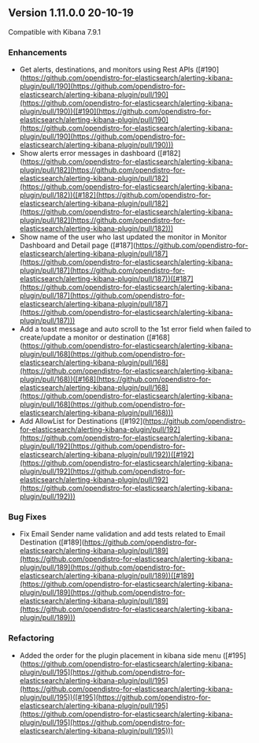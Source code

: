 ## Version 1.11.0.0 20-10-19

Compatible with Kibana 7.9.1

### Enhancements
  * Get alerts, destinations, and monitors using Rest APIs ([#190](https://github.com/opendistro-for-elasticsearch/alerting-kibana-plugin/pull/190](https://github.com/opendistro-for-elasticsearch/alerting-kibana-plugin/pull/190](https://github.com/opendistro-for-elasticsearch/alerting-kibana-plugin/pull/190))([#190](https://github.com/opendistro-for-elasticsearch/alerting-kibana-plugin/pull/190](https://github.com/opendistro-for-elasticsearch/alerting-kibana-plugin/pull/190](https://github.com/opendistro-for-elasticsearch/alerting-kibana-plugin/pull/190)))
  * Show alerts error messages in dashboard ([#182](https://github.com/opendistro-for-elasticsearch/alerting-kibana-plugin/pull/182](https://github.com/opendistro-for-elasticsearch/alerting-kibana-plugin/pull/182](https://github.com/opendistro-for-elasticsearch/alerting-kibana-plugin/pull/182))([#182](https://github.com/opendistro-for-elasticsearch/alerting-kibana-plugin/pull/182](https://github.com/opendistro-for-elasticsearch/alerting-kibana-plugin/pull/182](https://github.com/opendistro-for-elasticsearch/alerting-kibana-plugin/pull/182)))
  * Show name of the user who last updated the monitor in Monitor Dashboard and Detail page ([#187](https://github.com/opendistro-for-elasticsearch/alerting-kibana-plugin/pull/187](https://github.com/opendistro-for-elasticsearch/alerting-kibana-plugin/pull/187](https://github.com/opendistro-for-elasticsearch/alerting-kibana-plugin/pull/187))([#187](https://github.com/opendistro-for-elasticsearch/alerting-kibana-plugin/pull/187](https://github.com/opendistro-for-elasticsearch/alerting-kibana-plugin/pull/187](https://github.com/opendistro-for-elasticsearch/alerting-kibana-plugin/pull/187)))
  * Add a toast message and auto scroll to the 1st error field when failed to create/update a monitor or destination ([#168](https://github.com/opendistro-for-elasticsearch/alerting-kibana-plugin/pull/168](https://github.com/opendistro-for-elasticsearch/alerting-kibana-plugin/pull/168](https://github.com/opendistro-for-elasticsearch/alerting-kibana-plugin/pull/168))([#168](https://github.com/opendistro-for-elasticsearch/alerting-kibana-plugin/pull/168](https://github.com/opendistro-for-elasticsearch/alerting-kibana-plugin/pull/168](https://github.com/opendistro-for-elasticsearch/alerting-kibana-plugin/pull/168)))
  * Add AllowList for Destinations ([#192](https://github.com/opendistro-for-elasticsearch/alerting-kibana-plugin/pull/192](https://github.com/opendistro-for-elasticsearch/alerting-kibana-plugin/pull/192](https://github.com/opendistro-for-elasticsearch/alerting-kibana-plugin/pull/192))([#192](https://github.com/opendistro-for-elasticsearch/alerting-kibana-plugin/pull/192](https://github.com/opendistro-for-elasticsearch/alerting-kibana-plugin/pull/192](https://github.com/opendistro-for-elasticsearch/alerting-kibana-plugin/pull/192)))

### Bug Fixes
  * Fix Email Sender name validation and add tests related to Email Destination ([#189](https://github.com/opendistro-for-elasticsearch/alerting-kibana-plugin/pull/189](https://github.com/opendistro-for-elasticsearch/alerting-kibana-plugin/pull/189](https://github.com/opendistro-for-elasticsearch/alerting-kibana-plugin/pull/189))([#189](https://github.com/opendistro-for-elasticsearch/alerting-kibana-plugin/pull/189](https://github.com/opendistro-for-elasticsearch/alerting-kibana-plugin/pull/189](https://github.com/opendistro-for-elasticsearch/alerting-kibana-plugin/pull/189)))

### Refactoring
  * Added the order for the plugin placement in kibana side menu ([#195](https://github.com/opendistro-for-elasticsearch/alerting-kibana-plugin/pull/195](https://github.com/opendistro-for-elasticsearch/alerting-kibana-plugin/pull/195](https://github.com/opendistro-for-elasticsearch/alerting-kibana-plugin/pull/195))([#195](https://github.com/opendistro-for-elasticsearch/alerting-kibana-plugin/pull/195](https://github.com/opendistro-for-elasticsearch/alerting-kibana-plugin/pull/195](https://github.com/opendistro-for-elasticsearch/alerting-kibana-plugin/pull/195)))
